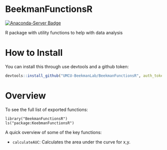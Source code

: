 # BeekmanFunctionsR

[![Anaconda-Server Badge](https://anaconda.org/fongchun/r-tinyutils/badges/version.svg)](https://anaconda.org/fongchun/r-tinyutils)

R package with utility functions to help with data analysis

# How to Install

You can install this through use devtools and a github token:

```r
devtools::install_github("UMCU-BeekmanLab/BeekmanFunctionsR", auth_toke="<user_token>")
```

# Overview

To see the full list of exported functions:

```{r}
library("BeekmanFunctionsR")
ls("package:KeebmanFunctionsR")
```

A quick overview of some of the key functions:

* `calculateAUC`: Calculates the area under the curve for x,y.
